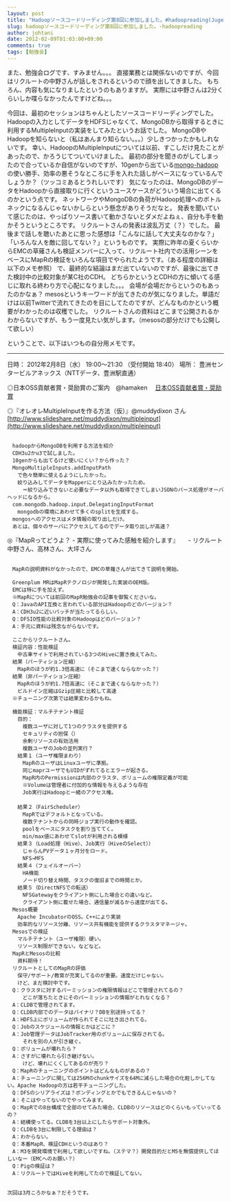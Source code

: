 ```yaml
---
layout: post
title: "Hadoopソースコードリーディング第8回に参加しました。#hadoopreading(Jugemより移植)"
slug: hadoopソースコードリーディング第8回に参加しました。-hadoopreading
author: johtani
date: 2012-02-09T01:03:00+09:00
comments: true
tags: [勉強会]
---
```

また、勉強会ログです、すみません。。。
直接業務とは関係ないのですが、今回はリクルートの中野さんが話しをされるというので顔を出してきました。
もちろん、内容も気になりましたというのもありますが。
実際には中野さんは2分くらいしか喋らなかったんですけどね。。。

今回は、最初のセッションはちゃんとしたソースコードリーディングでした。
Hadoopの入力としてデータをHDFSじゃなくて、MongoDBから取得するときに利用するMultipleInputの実装をしてみたというお話でした。
MongoDBやHadoopを知らないと（私はあんまり知らない。。。）少しきつかったかもしれないです。
幸い、HadoopのMultipleInputについては以前、すこしだけ見たことがあったので、かろうじてついていけました。
最初の部分を聞きのがしてしまったので合っているか自信がないのですが、10genから出ている[mongo-hadoop](https://github.com/mongodb/mongo-hadoop)の使い勝手、効率の悪そうなところに手を入れた話しがベースになっているんでしょうか？（ツッコミあるとうれしいです）
気になったのは、MongoDBのデータをHadoopから直接取りに行くというユースケースがどういう場合に出てくるのかという点です。
ネットワークやMongoDBの負荷がHadoop処理へのボトルネックになるんじゃないかしらという懸念がありそうだなと。
発表を聞いていて感じたのは、やっぱりソース書いて動かさないとダメだよねぇ、自分も手を動かそうというところです。
リクルートさんの発表は波乱万丈（？）でした。
最後まで話しを聴いたあとに思った感想は「こんなに話して大丈夫なのかな？」「いろんな人を敵に回してない？」というものです。
実際に昨年の夏くらいからEMCの草薙さんも検証メンバーに入って、リクルート社内での活用シーンをベースにMapRの検証をいろんな項目でやられたようです。（ある程度の詳細は以下のメモ参照）
で、最終的な結論はまだ出ていないのですが、最後に出てきた検討中の比較対象が某C社のCDH。
どちらかというとCDHの方に傾いてる感じに取れる終わり方で心配になりました。。。
会場が会場だからというのもあったのかなぁ？
mesosというキーワードが出てきたのが気になりました。単語だけは以前Twitterで流れてきたのを目にしてたのですが、どんなものかという概要がわかったのは収穫でした。
リクルートさんの資料はどこまで公開されるかわからないですが、もう一度見たい気がします。（mesosの部分だけでも公開して欲しい）


ということで、以下はいつもの自分用メモです。



___
日時： 2012年2月8日（水） 19:00～21:30 （受付開始 18:40）
場所： 豊洲センタービルアネックス（NTTデータ、豊洲駅直通）

◎日本OSS貢献者賞・奨励賞のご案内　@hamaken
　[日本OSS貢献者賞・奨励賞](http://ossforum.jp/ossaward7th)


◎『オレオレMultipleInputを作る方法（仮）』@muddydixon さん
[http://www.slideshare.net/muddydixon/multipleinput](http://www.slideshare.net/muddydixon/multipleinput)
```

　hadoopからMongoDBを利用する方法を紹介
　CDH3u2かu3で試しました。
　10genからも出てるけど使いにくい？から作った？
　MongoMultipleInputs.addInputPath
　　で色々簡単に使えるようにしたかった。
　　絞り込みしてデータをMapperにとり込みたかったため。
　　　＝絞り込みできないと必要なデータ以外も取得できてしまいJSONのパース処理がオーバヘッドになるから。
　com.mongodb.hadoop.input.DelegatingInputFormat
　　mongodbの環境にあわせて多くのsplitを生成する。
　mongosへのアクセスはメタ情報の取り出しだけ。
　あとは、個々のサーバにアクセスしてるのでデータ取り出しが高速？
```


◎『MapRってどうよ？ - 実際に使ってみた感触を紹介します』
　 - リクルート 中野さん、高林さん、大坪さん
```

　MapRの説明資料がなかったので、EMCの草薙さんが出てきて説明を開始。

　Greenplum MRはMapRテクノロジが開発した実装のOEM版。
　EMCは特に手を加えず。
　※MapRについては前回のMapR勉強会の記事を御覧くださいな。
　Q：JavaのAPI互換と言われている部分はHadoopのどのバージョン？
　A：CDH3u2に近いパッチが当たってるらしい。
　Q：DFSIO性能の比較対象のHadoopはどのバージョン？
　A：手元に資料は残念ながらないです。

　ここからリクルートさん。
　検証内容：性能検証
　　中古車サイトで利用されている3つのHiveに置き換えてみた。
　結果（パーティション圧縮）
　　MapRのほうが約1.3倍高速に（そこまで速くならなかった？）
　結果（非パーティション圧縮）
　　MapRのほうが約1.7倍高速に（そこまで速くならなかった？）
　　ビルドイン圧縮はGzip圧縮と比較して高速
　※チューニング次第では結果変わるかもね。

　機能検証：マルチテナント検証
　　目的：
　　　複数ユーザに対して1つのクラスタを提供する
　　　セキュリティの担保（）
　　　余剰リソースの有効活用
　　　複数ユーザのJobの並列実行？
　　結果１（ユーザ権限まわり）
　　　MapRのユーザはLinuxユーザに準拠。
　　　同じmaprユーザでもUIDがずれてるとエラーが起きる。
　　　MapR内のPermissionは内部のクラスタ、ボリュームの権限定義が可能
　　　※Volumeは管理者に付加的な情報を与えるような存在
　　　Job実行はHadoopと一緒のアクセス権。
　　　
　　結果２（FairScheduler）
　　　MapRではデフォルトとなっている。
　　　複数テナントからの同時ジョブ実行の動作を確認。
　　　poolをベースにタスクを割り当ててく。
　　　min/max値にあわせてslotが利用される模様
　　結果３（Load処理（Hive）、Job実行（HiveのSelect））
　　　じゃらんPVデータ１ヶ月分をロード。
　　　NFS→MFS
　　結果４（フェイルオーバー）
　　　HA機能
　　　ノード切り替え時間、タスクの復旧までの時間とか。
　　結果５（DirectNFSでの転送）
　　　NFSGatewayをクライアント側にした場合との違いなど。
　　　クライアント側に載せた場合、通信量が減るから速度が出てる。
　Mesos概要
　　Apache IncubatorのOSS。C++により実装
　　効率的なリソース分離、リソース共有機能を提供するクラスタマネージャ。
　Mesosでの検証
　　マルチテナント（ユーザ権限）硬い。
　　リソース制限ができない。などなど。
　MapRとMesosの比較
　　資料期待！
　リクルートとしてのMapRの評価
　　保守/サポート/教育が充実してるのが重要。速度だけじゃない。
　　けど、まだ検討中です。
　Q：クラスタに対するパーミッションの権限情報はどこで管理されてるの？
　　　どこが落ちたときにそのパーミッションの情報がとれなくなる？
　A：CLDBで管理されてます。
　Q：CLDB内部でのデータはバイナリ？DBを別途持ってる？
　A：HDFS上にボリュームが作られてそこに吐き出されてる。
　Q：Jobのスケジュールの情報とかはどこに？
　A：Job管理データはJobTracker用のボリュームに保存されてる。
　　　それを別の人が引き継ぐ。
　Q：ボリュームが壊れたら？
　A：さすがに壊れたら引き継げない。
　　　けど、壊れにくくしてあるのが売り？
　Q：MapRのチューニングのポイントはどんなものがあるの？
　A：チューニングに関しては256Mのchunkサイズを64Mに減らした場合の化粧しかしてない。Apache Hadoopの方は若干チューニングした。
　Q：DFSのシリアライズは？ボンディングとかでもできるんじゃないの？
　A：そこはやってないのでやってみます。
　Q：MapRでの8台構成で全部のせてみた場合、CLDBのリソースはどのくらいもっていってるの？
　A：結構使ってる。CLDBを3台以上にしたらサポート対象外。
　Q：CLDBを3台に制限してる理由は？
　A：わからない。
　Q：本番MapR、検証CDHというのはあり？
　A：M3を開発環境で利用して欲しいですね。（ステマ？）開発目的だとM5を無償提供してほしいなー（EMCへのお願い？）
　Q：Pigの検証は？
　A：リクルートではHiveを利用してたので検証してない。


次回は3月ころかなぁ？だそうです。
```

